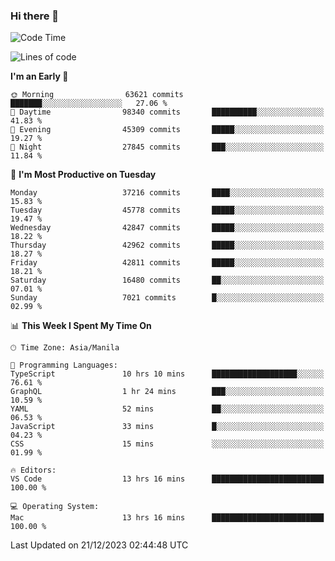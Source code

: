 ### Hi there 👋

<!--START_SECTION:waka-->
![Code Time](http://img.shields.io/badge/Code%20Time-4%2C649%20hrs%2044%20mins-blue)

![Lines of code](https://img.shields.io/badge/From%20Hello%20World%20I%27ve%20Written-104.2%20million%20lines%20of%20code-blue)

**I'm an Early 🐤** 

```text
🌞 Morning                63621 commits       ███████░░░░░░░░░░░░░░░░░░   27.06 % 
🌆 Daytime                98340 commits       ██████████░░░░░░░░░░░░░░░   41.83 % 
🌃 Evening                45309 commits       █████░░░░░░░░░░░░░░░░░░░░   19.27 % 
🌙 Night                  27845 commits       ███░░░░░░░░░░░░░░░░░░░░░░   11.84 % 
```
📅 **I'm Most Productive on Tuesday** 

```text
Monday                   37216 commits       ████░░░░░░░░░░░░░░░░░░░░░   15.83 % 
Tuesday                  45778 commits       █████░░░░░░░░░░░░░░░░░░░░   19.47 % 
Wednesday                42847 commits       █████░░░░░░░░░░░░░░░░░░░░   18.22 % 
Thursday                 42962 commits       █████░░░░░░░░░░░░░░░░░░░░   18.27 % 
Friday                   42811 commits       █████░░░░░░░░░░░░░░░░░░░░   18.21 % 
Saturday                 16480 commits       ██░░░░░░░░░░░░░░░░░░░░░░░   07.01 % 
Sunday                   7021 commits        █░░░░░░░░░░░░░░░░░░░░░░░░   02.99 % 
```


📊 **This Week I Spent My Time On** 

```text
🕑︎ Time Zone: Asia/Manila

💬 Programming Languages: 
TypeScript               10 hrs 10 mins      ███████████████████░░░░░░   76.61 % 
GraphQL                  1 hr 24 mins        ███░░░░░░░░░░░░░░░░░░░░░░   10.59 % 
YAML                     52 mins             ██░░░░░░░░░░░░░░░░░░░░░░░   06.53 % 
JavaScript               33 mins             █░░░░░░░░░░░░░░░░░░░░░░░░   04.23 % 
CSS                      15 mins             ░░░░░░░░░░░░░░░░░░░░░░░░░   01.99 % 

🔥 Editors: 
VS Code                  13 hrs 16 mins      █████████████████████████   100.00 % 

💻 Operating System: 
Mac                      13 hrs 16 mins      █████████████████████████   100.00 % 
```


 Last Updated on 21/12/2023 02:44:48 UTC
<!--END_SECTION:waka-->


<!--
**rad182/rad182** is a ✨ _special_ ✨ repository because its `README.md` (this file) appears on your GitHub profile.

Here are some ideas to get you started:

- 🔭 I’m currently working on ...
- 🌱 I’m currently learning ...
- 👯 I’m looking to collaborate on ...
- 🤔 I’m looking for help with ...
- 💬 Ask me about ...
- 📫 How to reach me: ...
- 😄 Pronouns: ...
- ⚡ Fun fact: ...
-->
